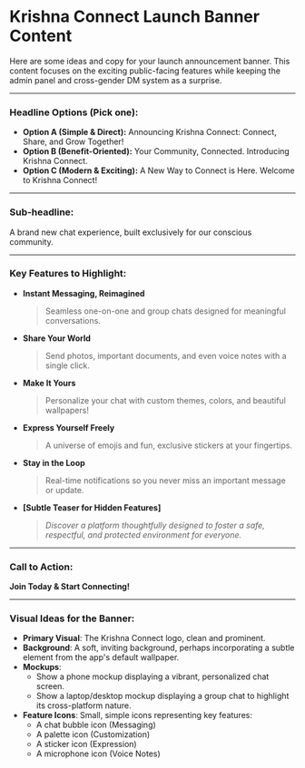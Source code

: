 
# Krishna Connect Launch Banner Content

Here are some ideas and copy for your launch announcement banner. This content focuses on the exciting public-facing features while keeping the admin panel and cross-gender DM system as a surprise.

---

### **Headline Options (Pick one):**

*   **Option A (Simple & Direct):** Announcing Krishna Connect: Connect, Share, and Grow Together!
*   **Option B (Benefit-Oriented):** Your Community, Connected. Introducing Krishna Connect.
*   **Option C (Modern & Exciting):** A New Way to Connect is Here. Welcome to Krishna Connect!

---

### **Sub-headline:**

A brand new chat experience, built exclusively for our conscious community.

---

### **Key Features to Highlight:**

*   **Instant Messaging, Reimagined**
    > Seamless one-on-one and group chats designed for meaningful conversations.

*   **Share Your World**
    > Send photos, important documents, and even voice notes with a single click.

*   **Make It Yours**
    > Personalize your chat with custom themes, colors, and beautiful wallpapers!

*   **Express Yourself Freely**
    > A universe of emojis and fun, exclusive stickers at your fingertips.

*   **Stay in the Loop**
    > Real-time notifications so you never miss an important message or update.

*   **[Subtle Teaser for Hidden Features]**
    > *Discover a platform thoughtfully designed to foster a safe, respectful, and protected environment for everyone.*

---

### **Call to Action:**

**Join Today & Start Connecting!**

---

### **Visual Ideas for the Banner:**

-   **Primary Visual**: The Krishna Connect logo, clean and prominent.
-   **Background**: A soft, inviting background, perhaps incorporating a subtle element from the app's default wallpaper.
-   **Mockups**:
    -   Show a phone mockup displaying a vibrant, personalized chat screen.
    -   Show a laptop/desktop mockup displaying a group chat to highlight its cross-platform nature.
-   **Feature Icons**: Small, simple icons representing key features:
    -   A chat bubble icon (Messaging)
    -   A palette icon (Customization)
    -   A sticker icon (Expression)
    -   A microphone icon (Voice Notes)
